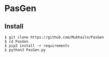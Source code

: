 # PasGen

## Install

    $ git clone https://github.com/Mukhailo/PasGen
    $ cd PasGen
    $ pip3 install -r requirements
    $ python3 PasGen.py
